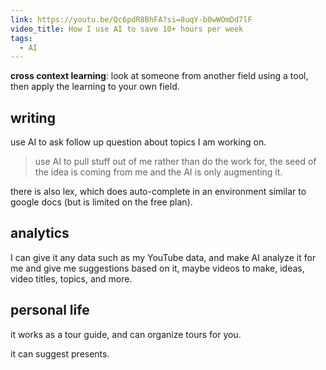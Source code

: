 ```yaml
---
link: https://youtu.be/Qc6pdR8BhFA?si=8uqY-b0wWOmDd7lF
video_title: How I use AI to save 10+ hours per week
tags:
  - AI
---
```

**cross context learning**: look at someone from another field using a tool, then apply the learning to your own field.  

## writing

use AI to ask follow up question about topics I am working on.

> use AI to pull stuff out of me rather than do the work for, the seed of the idea is coming from me and the AI is only augmenting it.

there is also lex, which does auto-complete in an environment similar to google docs (but is limited on the free plan).
## analytics

I can give it any data such as my YouTube data, and make AI analyze it for me and give me suggestions based on it, maybe videos to make, ideas, video titles, topics, and more.

## personal life

it works as a tour guide, and can organize tours for you.

it can suggest presents.

